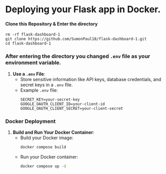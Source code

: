 # Deploying your Flask app in Docker.

#### Clone this Repository & Enter the directory
```
rm -rf flask-dashboard-1
git clone https://github.com/SumonPaul18/flask-dashboard-1.git
cd flask-dashboard-1
```

### After entering the directory you changed `.env` file as your environment variable.

1. **Use a `.env` File**:
   - Store sensitive information like API keys, database credentials, and secret keys in a `.env` file.
   - Example `.env` file:
     ```
     SECRET_KEY=your-secret-key
     GOOGLE_OAUTH_CLIENT_ID=your-client-id
     GOOGLE_OAUTH_CLIENT_SECRET=your-client-secret
     ```

### Docker Deployment

1. **Build and Run Your Docker Container**:
   - Build your Docker image:
     ```bash
     docker compose build
     ```
   - Run your Docker container:
     ```bash
     docker compose up -d
     ```
